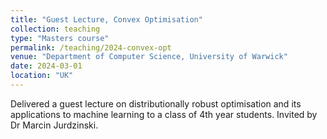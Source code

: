 ```yaml
---
title: "Guest Lecture, Convex Optimisation"
collection: teaching
type: "Masters course"
permalink: /teaching/2024-convex-opt
venue: "Department of Computer Science, University of Warwick"
date: 2024-03-01
location: "UK"
---
```


Delivered a guest lecture on distributionally robust optimisation and its applications to machine learning to a class of 4th year students. Invited by Dr Marcin Jurdzinski.